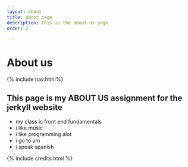 ```yaml
---
layout: about
title: about page
description: this is the about us page
order: 2

---
```


# About us
{% include nav.html%}


## This page is my ABOUT US assignment for the jerkyll website

- my class is front end fundamentals
- i like music
- i like programming alot
- i go to um
- i speak spanish



{% include credits.html %}